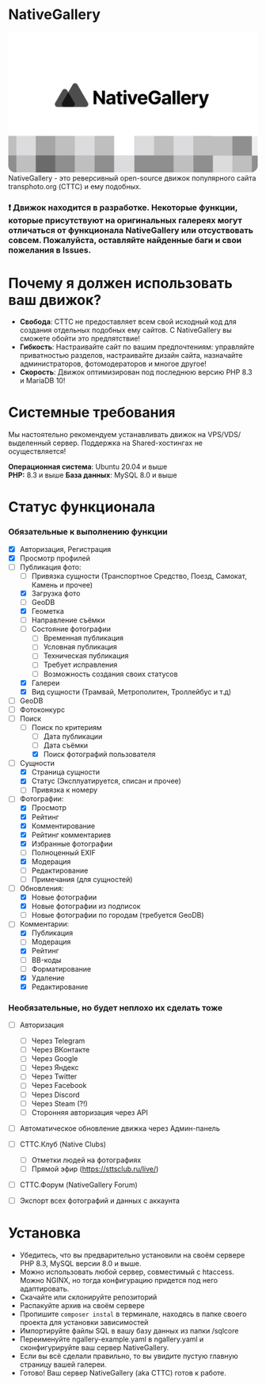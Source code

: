 # NativeGallery
![](https://raw.githubusercontent.com/claradex/nativegallery/main/static/img/banner.png)
NativeGallery - это реверсивный open-source движок популярного сайта transphoto.org (СТТС) и ему подобных.

### ❗ Движок находится в разработке. Некоторые функции, которые присутствуют на оригинальных галереях могут отличаться от функционала NativeGallery или отсуствовать совсем. Пожалуйста, оставляйте найденные баги и свои пожелания в Issues.

# Почему я должен использовать ваш движок?
* **Свобода**: СТТС не предоставляет всем свой исходный код для создания отдельных подобных ему сайтов. С NativeGallery вы сможете обойти это предпятствие!
* **Гибкость**: Настраивайте сайт по вашим предпочтениям: управляйте приватностью разделов, настраивайте дизайн сайта, назначайте администраторов, фотомодераторов и многое другое!
* **Скорость**: Движок оптимизирован под последнюю версию PHP 8.3 и MariaDB 10!

# Системные требования
Мы настоятельно рекомендуем устанавливать движок на VPS/VDS/выделенный сервер. Поддержка на Shared-хостингах не осуществляется!

**Операционная система**: Ubuntu 20.04 и выше\
**PHP:** 8.3 и выше
**База данных**: MySQL 8.0 и выше

# Статус функционала
### Обязательные к выполнению функции
- [x] Авторизация, Регистрация
- [x] Просмотр профилей
- [ ] Публикация фото:
  - [ ] Привязка сущности (Транспортное Средство, Поезд, Самокат, Камень и прочее)
  - [x] Загрузка фото
  - [ ] GeoDB
  - [x] Геометка
  - [ ] Направление съёмки
  - [ ] Состояние фотографии
    - [ ] Временная публикация
    - [ ] Условная публикация 
    - [ ] Техническая публикация
    - [ ] Требует исправления
    - [ ] Возможность создания своих статусов
  - [x] Галереи
  - [x] Вид сущности (Трамвай, Метрополитен, Троллейбус и т.д)
- [ ] GeoDB
- [ ] Фотоконкурс
- [ ] Поиск
  - [ ] Поиск по критериям
    - [ ] Дата публикации
    - [ ] Дата съёмки
    - [x] Поиск фотографий пользователя
- [ ] Сущности
  - [x] Страница сущности
  - [x] Статус (Эксплуатируется, списан и прочее)
  - [ ] Привязка к номеру
- [ ] Фотографии:
  - [x] Просмотр
  - [x] Рейтинг
  - [x] Комментирование
  - [x] Рейтинг комментариев
  - [x] Избранные фотографии
  - [ ] Полноценный EXIF
  - [x] Модерация
  - [ ] Редактирование
  - [ ] Примечания (для сущностей)
- [ ] Обновления:
  - [x] Новые фотографии
  - [x] Новые фотографии из подписок
  - [ ] Новые фотографии по городам (требуется GeoDB)
- [ ] Комментарии:
  - [x] Публикация
  - [ ] Модерация
  - [x] Рейтинг
  - [ ] BB-коды
  - [ ] Форматирование
  - [x] Удаление
  - [x] Редактирование
### Необязательные, но будет неплохо их сделать тоже
  - [ ] Авторизация
    - [ ] Через Telegram
    - [ ] Через ВКонтакте
    - [ ] Через Google
    - [ ] Через Яндекс
    - [ ] Через Twitter
    - [ ] Через Facebook
    - [ ] Через Discord
    - [ ] Через Steam (?!)
    - [ ] Сторонняя авторизация через API
  - [ ] Автоматическое обновление движка через Админ-панель
  - [ ] СТТС.Клуб (Native Clubs)
    - [ ] Отметки людей на фотографиях
    - [ ] Прямой эфир (https://sttsclub.ru/live/)
  - [ ] СТТС.Форум (NativeGallery Forum)
  - [ ] Экспорт всех фотографий и данных с аккаунта




# Установка
* Убедитесь, что вы предварительно установили на своём сервере PHP 8.3, MySQL версии 8.0 и выше.
* Можно использовать любой сервер, совместимый с htaccess. Можно NGINX, но тогда конфигурацию придется под него адаптировать.
* Скачайте или склонируйте репозиторий 
* Распакуйте архив на своём сервере
* Пропишите ```composer instal``` в терминале, находясь в папке своего проекта для установки зависимостей
* Импортируйте файлы SQL в вашу базу данных из папки /sqlcore
* Переименуйте ngallery-example.yaml в ngallery.yaml и сконфигурируйте ваш сервер NativeGallery.
* Если вы всё сделали правильно, то вы увидите пустую главную страницу вашей галереи.
* Готово! Ваш сервер NativeGallery (aka СТТС) готов к работе.
